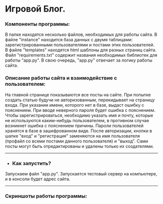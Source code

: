 Игровой Блог.
========================


### Компоненты программы:
В папке находятся несколько файлов, необходимых для работы сайта.
В файле "instance" находится база данных с двумя таблицами: зарегистрированными пользователями и постами этих пользователей.
В файле "templates" находятся html шаблоны для разных страниц сайта.
Файл "requirements.txt" содержит названия необходимых библиотек для работы "app.py".
В свою очередь, "app.py" отвечает за логику работы сайта.

### Описание работы сайта и взаимодействие с пользователем:
На главной странице показываются все посты на сайте. При попытке создать статью будучи не авторизованным, перекидывает на страницу входа. При указании имени, которого нет в базе, выдаст ошибку с пояснением. При вводе неверного пароля будет ошибка с пояснением. Чтобы зарегистрироваться, необходимо указать имя и почту, которые не используются каким-нибудь пользователем, в противном случае возникнет ошибка с пояснением причины. Пароли пользователей хранятся в базе в зашифрованном виде. После авторизации, кнопки в шапке "вход" и "регистрация" заменяются на имя пользователя (профайл со всеми постами данного пользователя) и "выход". Сами посты могут быть отредактированы и удалены только их создателями.

_________________________

* ### Как запустить?
Запускаем файл "app.py". Запускается тестовый сервер на компьютере, и в консоли будет адрес сайта. 

_________________________________
### Скриншоты работы программы:
